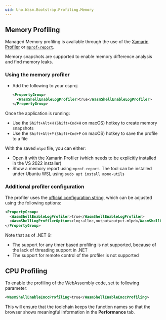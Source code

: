 ```yaml
---
uid: Uno.Wasm.Bootstrap.Profiling.Memory
---
```

## Memory Profiling
Managed Memory profiling is available through the use of the [Xamarin Profiler](https://docs.microsoft.com/en-us/xamarin/tools/profiler) or [`mprof-report`](https://www.mono-project.com/docs/debug+profile/profile/profiler/#analyzing-the-profile-data).

Memory snapshots are supported to enable memory difference analysis and find memory leaks.

### Using the memory profiler

- Add the following to your csproj 
  ```xml
  <PropertyGroup>
    <WasmShellEnableLogProfiler>true</WasmShellEnableLogProfiler>
  </PropertyGroup>
  ```

Once the application is running:
- Use the `Shift+Alt+H` (`Shift+Cmd+H` on macOS) hotkey to create memory snapshots 
- Use the `Shift+Alt+P` (`Shift+Cmd+P` on macOS) hotkey to save the profile to a file

With the saved `mlpd` file, you can either:
- Open it with the Xamarin Profiler (which needs to be explicitly installed in the VS 2022 installer)
- Show a memory report using `mprof-report`. The tool can be installed under Ubuntu WSL using `sudo apt install mono-utils`

### Additional profiler configuration

The profiler uses the [official configuration string](https://www.mono-project.com/docs/debug+profile/profile/profiler/#profiler-option-documentation), which can be adjusted using the following options:

```xml
<PropertyGroup>
  <WasmShellEnableLogProfiler>true</WasmShellEnableLogProfiler>
  <WasmShellLogProfilerOptions>log:alloc,output=output.mlpd</WasmShellLogProfilerOptions>
</PropertyGroup>
```

Note that as of .NET 6:
- The support for any timer based profiling is not supported, because of the lack of threading support in .NET
- The support for remote control of the profiler is not supported

## CPU Profiling 

To enable the profiling of the WebAssembly code, set te following parameter:

```xml
<WasmShellEnableEmccProfiling>true</WasmShellEnableEmccProfiling>
```

This will ensure that the toolchain keeps the function names so that the browser shows meaningful information in the **Performance** tab.

